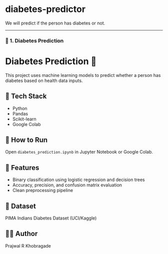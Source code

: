 # diabetes-predictor
We will predict if the person has diabetes or not.

---

### 📁 1. **Diabetes Prediction**
# Diabetes Prediction 🔬

This project uses machine learning models to predict whether a person has diabetes based on health data inputs.

## 🔧 Tech Stack
- Python
- Pandas
- Scikit-learn
- Google Colab

## 🚀 How to Run
Open `diabetes_prediction.ipynb` in Jupyter Notebook or Google Colab.

## 📌 Features
- Binary classification using logistic regression and decision trees
- Accuracy, precision, and confusion matrix evaluation
- Clean preprocessing pipeline

## 📁 Dataset
PIMA Indians Diabetes Dataset (UCI/Kaggle)

## 👨‍💻 Author
Prajwal R Khobragade
